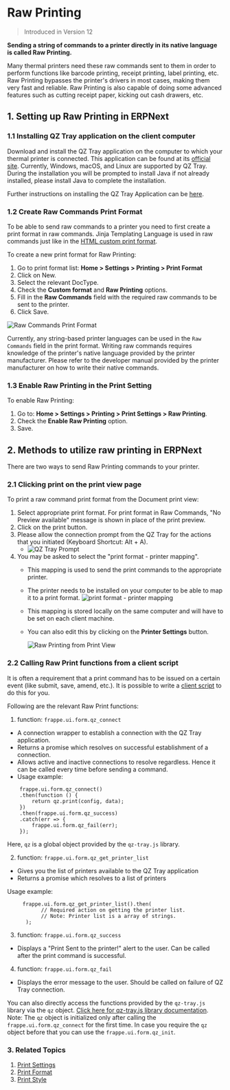 <!-- add-breadcrumbs -->
# Raw Printing

> Introduced in Version 12

**Sending a string of commands to a printer directly in its native language is called Raw Printing.**

Many thermal printers need these raw commands sent to them in order to perform functions like barcode printing, receipt printing, label printing, etc. Raw Printing bypasses the printer's drivers in most cases, making them very fast and reliable. Raw Printing is also capable of doing some advanced features such as cutting receipt paper, kicking out cash drawers, etc.

## 1. Setting up Raw Printing in ERPNext

### 1.1 Installing QZ Tray application on the client computer

Download and install the QZ Tray application on the computer to which your thermal printer is connected. This application can be found at its [official site](https://qz.io/download/). Currently, Windows, macOS, and Linux are supported by QZ Tray. During the installation you will be prompted to install Java if not already installed, please install Java to complete the installation.

Further instructions on installing the QZ Tray Application can be [here](https://qz.io/wiki/using-qz-tray).

### 1.2 Create Raw Commands Print Format

To be able to send raw commands to a printer you need to first create a print format in raw commands. Jinja Templating Language is used in raw commands just like in the [HTML custom print format](/docs/v13/user/manual/en/customize-erpnext/print-format).

To create a new print format for Raw Printing:

1. Go to print format list: **Home > Settings > Printing > Print Format**
2. Click on New.
3. Select the relevant DocType.
4. Check the **Custom format** and **Raw Printing** options.
5. Fill in the **Raw Commands** field with the required raw commands to be sent to the printer.
6. Click Save.

  ![Raw Commands Print Format]({{docs_base_url}}/v13/assets/img/setup/print/raw-command-print-format.png)

Currently, any string-based printer languages can be used in the `Raw Commands` field in the print format. Writing raw commands requires knowledge of the printer's native language provided by the printer manufacturer. Please refer to the developer manual provided by the printer manufacturer on how to write their native commands.

### 1.3 Enable Raw Printing in the Print Setting

To enable Raw Printing:

1. Go to: **Home > Settings > Printing > Print Settings > Raw Printing**.
2. Check the **Enable Raw Printing** option.
3. Save.

## 2. Methods to utilize raw printing in ERPNext

There are two ways to send Raw Printing commands to your printer.

### 2.1 Clicking print on the print view page

To print a raw command print format from the Document print view:

1. Select appropriate print format. For print format in Raw Commands, "No Preview available" message is shown in place of the print preview.
2. Click on the print button.
3. Please allow the connection prompt from the QZ Tray for the actions that you initiated (Keyboard Shortcut: Alt + A).
   -  ![QZ Tray Prompt]({{docs_base_url}}/v13/assets/img/setup/print/qz-tray-prompt.png)
4. You may be asked to select the "print format - printer mapping".
   -  This mapping is used to send the print commands to the appropriate printer.
   -  The printer needs to be installed on your computer to be able to map it to a print format.
     ![print format - printer mapping]({{docs_base_url}}/v13/assets/img/setup/print/printer-settings.png)
   -  This mapping is stored locally on the same computer and will have to be set on each client machine.
   -  You can also edit this by clicking on the **Printer Settings** button.

      ![Raw Printing from Print View]({{docs_base_url}}/v13/assets/img/setup/print/raw-printing-from-print-view.gif)

### 2.2 Calling Raw Print functions from a client script

It is often a requirement that a print command has to be issued on a certain event (like submit, save, amend, etc.). It is possible to write a [client script](/docs/v13/user/manual/en/customize-erpnext/client-scripts) to do this for you.

Following are the relevant Raw Print functions:

1. function: `frappe.ui.form.qz_connect`
  - A connection wrapper to establish a connection with the QZ Tray application.
  - Returns a promise which resolves on successful establishment of a connection.
  - Allows active and inactive connections to resolve regardless. Hence it can be called every time before sending a command.
  - Usage example:

```
    frappe.ui.form.qz_connect()
    .then(function () {
        return qz.print(config, data);
    })
    .then(frappe.ui.form.qz_success)
    .catch(err => {
        frappe.ui.form.qz_fail(err);
    });
```

Here, `qz` is a global object provided by the `qz-tray.js` library.

2. function: `frappe.ui.form.qz_get_printer_list`
  - Gives you the list of printers available to the QZ Tray application
  - Returns a promise which resolves to a list of printers

  Usage example:
```
     frappe.ui.form.qz_get_printer_list().then(
           // Required action on getting the printer list.
           // Note: Printer list is a array of strings.
      );
```

3. function: `frappe.ui.form.qz_success`
  - Displays a "Print Sent to the printer!" alert to the user. Can be called after the print command is successful.

4. function: `frappe.ui.form.qz_fail`
  - Displays the error message to the user. Should be called on failure of QZ Tray connection.

You can also directly access the functions provided by the `qz-tray.js` library via the `qz` object. [Click here for qz-tray.js library documentation](https://qz.io/api/). Note: The `qz` object is initialized only after calling the `frappe.ui.form.qz_connect` for the first time. In case you require the `qz` object before that you can use the `frappe.ui.form.qz_init`.

### 3. Related Topics
1. [Print Settings](/docs/v13/user/manual/en/setting-up/print/print-settings)
1. [Print Format](/docs/v13/user/manual/en/setting-up/print/print-format)
1. [Print Style](/docs/v13/user/manual/en/setting-up/print/print-style)
